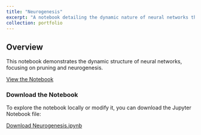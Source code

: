 ```yaml
---
title: "Neurogenesis"
excerpt: "A notebook detailing the dynamic nature of neural networks through the adaptation of their structure by modifying the number of neurons and connections. This adaptability can be achieved through two distinct processes: pruning, which involves the removal of redundant or non-contributory neurons to enhance efficiency, and neurogenesis, which enables the model to introduce new neurons when the current architecture is insufficient to capture the complexity of the information. <br/><img src='/images/nn.jpg'>"
collection: portfolio
---
```


## Overview

This notebook demonstrates the dynamic structure of neural networks, focusing on pruning and neurogenesis.

[View the Notebook](assets/notebooks/your_notebook.html)

### Download the Notebook
To explore the notebook locally or modify it, you can download the Jupyter Notebook file:

[Download Neurogenesis.ipynb](assets/notebooks/Dynamic_growing_ann.ipynb)
